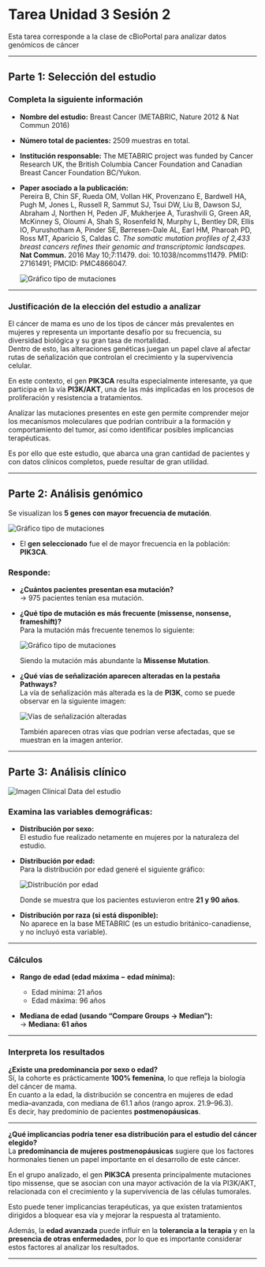# Tarea Unidad 3 Sesión 2

Esta tarea corresponde a la clase de cBioPortal para analizar datos genómicos de cáncer

---

## **Parte 1: Selección del estudio**

### **Completa la siguiente información**

- **Nombre del estudio:** Breast Cancer (METABRIC, Nature 2012 & Nat Commun 2016)  
- **Número total de pacientes:** 2509 muestras en total.  
- **Institución responsable:** The METABRIC project was funded by Cancer Research UK, the British Columbia Cancer Foundation and Canadian Breast Cancer Foundation BC/Yukon.  
- **Paper asociado a la publicación:**  
  Pereira B, Chin SF, Rueda OM, Vollan HK, Provenzano E, Bardwell HA, Pugh M, Jones L, Russell R, Sammut SJ, Tsui DW, Liu B, Dawson SJ, Abraham J, Northen H, Peden JF, Mukherjee A, Turashvili G, Green AR, McKinney S, Oloumi A, Shah S, Rosenfeld N, Murphy L, Bentley DR, Ellis IO, Purushotham A, Pinder SE, Børresen-Dale AL, Earl HM, Pharoah PD, Ross MT, Aparicio S, Caldas C. *The somatic mutation profiles of 2,433 breast cancers refines their genomic and transcriptomic landscapes.* **Nat Commun.** 2016 May 10;7:11479. doi: 10.1038/ncomms11479. PMID: 27161491; PMCID: PMC4866047.

   ![Gráfico tipo de mutaciones](./imagenes/portada.png)

---

### **Justificación de la elección del estudio a analizar**

El cáncer de mama es uno de los tipos de cáncer más prevalentes en mujeres y representa un importante desafío por su frecuencia, su diversidad biológica y su gran tasa de mortalidad.  
Dentro de esto, las alteraciones genéticas juegan un papel clave al afectar rutas de señalización que controlan el crecimiento y la supervivencia celular.  

En este contexto, el gen **PIK3CA** resulta especialmente interesante, ya que participa en la vía **PI3K/AKT**, una de las más implicadas en los procesos de proliferación y resistencia a tratamientos.  

Analizar las mutaciones presentes en este gen permite comprender mejor los mecanismos moleculares que podrían contribuir a la formación y comportamiento del tumor, así como identificar posibles implicancias terapéuticas.  

Es por ello que este estudio, que abarca una gran cantidad de pacientes y con datos clínicos completos, puede resultar de gran utilidad.

---

## **Parte 2: Análisis genómico**

Se visualizan los **5 genes con mayor frecuencia de mutación**.

![Gráfico tipo de mutaciones](./imagenes/imagen1.png)

- El **gen seleccionado** fue el de mayor frecuencia en la población: **PIK3CA**.  

### **Responde:**

- **¿Cuántos pacientes presentan esa mutación?**  
  → 975 pacientes tenían esa mutación.

- **¿Qué tipo de mutación es más frecuente (missense, nonsense, frameshift)?**  
  Para la mutación más frecuente tenemos lo siguiente:

  ![Gráfico tipo de mutaciones](./imagenes/imagen2.png)

  Siendo la mutación más abundante la **Missense Mutation**.

- **¿Qué vías de señalización aparecen alteradas en la pestaña Pathways?**  
  La vía de señalización más alterada es la de **PI3K**, como se puede observar en la siguiente imagen:

  ![Vías de señalización alteradas](./imagenes/imagen3.png)

  También aparecen otras vías que podrían verse afectadas, que se muestran en la imagen anterior.

---

## **Parte 3: Análisis clínico**

![Imagen Clinical Data del estudio](./imagenes/clinica.png)

### **Examina las variables demográficas:**

- **Distribución por sexo:**  
  El estudio fue realizado netamente en mujeres por la naturaleza del estudio.

- **Distribución por edad:**  
  Para la distribución por edad generé el siguiente gráfico:

  ![Distribución por edad](./imagenes/imagen4.png)

  Donde se muestra que los pacientes estuvieron entre **21 y 90 años**.

- **Distribución por raza (si está disponible):**  
  No aparece en la base METABRIC (es un estudio británico-canadiense, y no incluyó esta variable).

---

### **Cálculos**

- **Rango de edad (edad máxima − edad mínima):**  
  - Edad mínima: 21 años  
  - Edad máxima: 96 años  

- **Mediana de edad (usando “Compare Groups → Median”):**  
  → **Mediana: 61 años**

---

### **Interpreta los resultados**

**¿Existe una predominancia por sexo o edad?**  
Sí, la cohorte es prácticamente **100% femenina**, lo que refleja la biología del cáncer de mama.  
En cuanto a la edad, la distribución se concentra en mujeres de edad media–avanzada, con mediana de 61.1 años (rango aprox. 21.9–96.3).  
Es decir, hay predominio de pacientes **postmenopáusicas**.

---

**¿Qué implicancias podría tener esa distribución para el estudio del cáncer elegido?**  
La **predominancia de mujeres postmenopáusicas** sugiere que los factores hormonales tienen un papel importante en el desarrollo de este cáncer.  

En el grupo analizado, el gen **PIK3CA** presenta principalmente mutaciones tipo missense, que se asocian con una mayor activación de la vía PI3K/AKT, relacionada con el crecimiento y la supervivencia de las células tumorales.  

Esto puede tener implicancias terapéuticas, ya que existen tratamientos dirigidos a bloquear esa vía y mejorar la respuesta al tratamiento.  

Además, la **edad avanzada** puede influir en la **tolerancia a la terapia** y en la **presencia de otras enfermedades**, por lo que es importante considerar estos factores al analizar los resultados.

---


